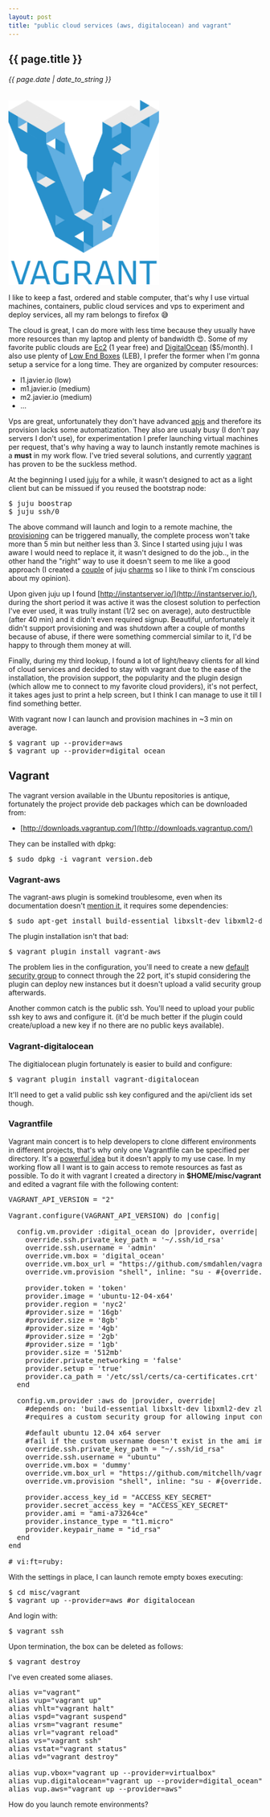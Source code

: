 ```yaml
---
layout: post
title: "public cloud services (aws, digitalocean) and vagrant"
---
```


## {{ page.title }}

###### {{ page.date | date_to_string }}

**[![](/assets/img/86.png)](/assets/img/86.png)**
<!--<iframe class="showterm" src="http://showterm.io/ce9681926ec6875d743f1" width="640" height="350">&nbsp;</iframe>-->

I like to keep a fast, ordered and stable computer, that's why I use virtual machines, containers, public cloud services and vps to experiment and deploy services, all my ram belongs to firefox &#128517;

The cloud is great, I can do more with less time because they usually have more resources than my laptop and plenty of bandwidth &#128525;. Some of my favorite public clouds are [Ec2](http://aws.amazon.com/ec2/) (1 year free) and [DigitalOcean](http://digitalocean.com/) ($5/month). I also use plenty of [Low End Boxes](http://lowendbox.com/) (LEB), I prefer the former when I'm gonna setup a service for a long time. They are organized by computer resources:

- l1.javier.io (low)
- m1.javier.io (medium)
- m2.javier.io (medium)
- ...

Vps are great, unfortunately they don't have advanced [apis](http://en.wikipedia.org/wiki/Application_programming_interface) and therefore its provision lacks some automatization. They also are usualy busy (I don't pay servers I don't use), for experimentation I prefer launching virtual machines per request, that's why having a way to launch instantly remote machines is a **must** in my work flow. I've tried several solutions, and currently [vagrant](http://www.vagrantup.com/) has proven to be the suckless method.

At the beginning I used [juju](http://juju.ubuntu.com) for a while, it wasn't designed to act as a light client but can be missued if you reused the bootstrap node:

<pre class="sh_sh">
$ juju boostrap
$ juju ssh/0
</pre>

The above command will launch and login to a remote machine, the [provisioning](http://javier.io/s) can be triggered manually, the complete process won't take more than 5 min but neither less than 3. Since I started using juju I was aware I would need to replace it, it wasn't designed to do the job.., in the other hand the "right" way to use it doesn't seem to me like a good approach (I created a [couple](https://jujucharms.com/fullscreen/search/precise/wesnoth-1/?text=wesnoth) of juju [charms](https://jujucharms.com/fullscreen/search/~chilicuil/precise/assaultcube-2/?text=assaultcube) so I like to think I'm conscious about my opinion).

Upon given juju up I found [http://instantserver.io/](http://instantserver.io/), during the short period it was active it was the closest solution to perfection I've ever used, it was trully instant (1/2 sec on average), auto destructible (after 40 min) and it didn't even required signup. Beautiful, unfortunately it didn't support provisioning and was shutdown after a couple of months because of abuse, if there were something commercial similar to it, I'd be happy to through them money at will.

Finally, during my third lookup, I found a lot of light/heavy clients for all kind of cloud services and decided to stay with vagrant due to the ease of the installation, the provision support, the popularity and the plugin design (which allow me to connect to my favorite cloud providers), it's not perfect, it takes ages just to print a help screen, but I think I can manage to use it till I find something better.

With vagrant now I can launch and provision machines in ~3 min on average.

<pre class="sh_sh">
$ vagrant up --provider=aws
$ vagrant up --provider=digital_ocean
</pre>

## Vagrant

The vagrant version available in the Ubuntu repositories is antique, fortunately the project provide deb packages which can be downloaded from:

- [http://downloads.vagrantup.com/](http://downloads.vagrantup.com/)

They can be installed with dpkg:

<pre class="sh_sh">
$ sudo dpkg -i vagrant_version.deb
</pre>

### Vagrant-aws

The vagrant-aws plugin is somekind troublesome, even when its documentation doesn't [mention it](https://github.com/mitchellh/vagrant-aws/issues/163), it requires some dependencies:

<pre class="sh_sh">
$ sudo apt-get install build-essential libxslt-dev libxml2-dev zlib1g-dev
</pre>

The plugin installation isn't that bad:

<pre class="sh_sh">
$ vagrant plugin install vagrant-aws
</pre>

The problem lies in the configuration, you'll need to create a new [default security group](https://github.com/mitchellh/vagrant-aws/issues/95) to connect through the 22 port, it's stupid considering the plugin can deploy new instances but it doesn't upload a valid security group afterwards.

Another common catch is the public ssh. You'll need to upload your public ssh key to aws and configure it. (it'd be much better if the plugin could create/upload a new key if no there are no public keys available).

### Vagrant-digitalocean

The digitialocean plugin fortunately is easier to build and configure:

<pre class="sh_sh">
$ vagrant plugin install vagrant-digitalocean
</pre>

It'll need to get a valid public ssh key configured and the api/client ids set though.

### Vagrantfile

Vagrant main concert is to help developers to clone different environments in different projects, that's why only one Vagrantfile can be specified per directory. It's a [powerful idea](http://mitchellh.com/the-tao-of-vagrant) but it doesn't apply to my use case. In my working flow all I want is to gain access to remote resources as fast as possible. To do it with vagrant I created a directory in **$HOME/misc/vagrant** and edited a vagrant file with the following content:

<pre>
VAGRANT_API_VERSION = "2"

Vagrant.configure(VAGRANT_API_VERSION) do |config|

  config.vm.provider :digital_ocean do |provider, override|
    override.ssh.private_key_path = '~/.ssh/id_rsa'
    override.ssh.username = 'admin'
    override.vm.box = 'digital_ocean'
    override.vm.box_url = "https://github.com/smdahlen/vagrant-digitalocean/raw/master/box/digital_ocean.box"
    override.vm.provision "shell", inline: "su - #{override.ssh.username} -c \"sh <(wget -qO- javier.io/s)\""

    provider.token = 'token'
    provider.image = 'ubuntu-12-04-x64'
    provider.region = 'nyc2'
    #provider.size = '16gb'
    #provider.size = '8gb'
    #provider.size = '4gb'
    #provider.size = '2gb'
    #provider.size = '1gb'
    provider.size = '512mb'
    provider.private_networking = 'false'
    provider.setup = 'true'
    provider.ca_path = '/etc/ssl/certs/ca-certificates.crt'
  end

  config.vm.provider :aws do |provider, override|
    #depends on: 'build-essential libxslt-dev libxml2-dev zlib1g-dev' on ubuntu
    #requires a custom security group for allowing input connections to port 22

    #default ubuntu 12.04 x64 server
    #fail if the custom username doesn't exist in the ami image
    override.ssh.private_key_path = "~/.ssh/id_rsa"
    override.ssh.username = "ubuntu"
    override.vm.box = 'dummy'
    override.vm.box_url = "https://github.com/mitchellh/vagrant-aws/raw/master/dummy.box"
    override.vm.provision "shell", inline: "su - #{override.ssh.username} -c \"sh &lt;(wget -qO- javier.io/s)\""

    provider.access_key_id = "ACCESS_KEY_SECRET"
    provider.secret_access_key = "ACCESS_KEY_SECRET"
    provider.ami = "ami-a73264ce"
    provider.instance_type = "t1.micro"
    provider.keypair_name = "id_rsa"
  end
end

# vi:ft=ruby:
</pre>

With the settings in place, I can launch remote empty boxes executing:

<pre class="sh_sh">
$ cd misc/vagrant
$ vagrant up --provider=aws #or digitalocean
</pre>

And login with:

<pre class="sh_sh">
$ vagrant ssh
</pre>

Upon termination, the box can be deleted as follows:

<pre class="sh_sh">
$ vagrant destroy
</pre>

I've even created some aliases.

<pre>
alias v="vagrant"
alias vup="vagrant up"
alias vhlt="vagrant halt"
alias vspd="vagrant suspend"
alias vrsm="vagrant resume"
alias vrl="vagrant reload"
alias vs="vagrant ssh"
alias vstat="vagrant status"
alias vd="vagrant destroy"

alias vup.vbox="vagrant up --provider=virtualbox"
alias vup.digitalocean="vagrant up --provider=digital_ocean"
alias vup.aws="vagrant up --provider=aws"
</pre>

How do you launch remote environments?
